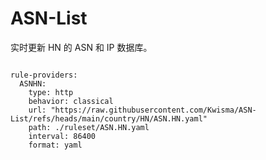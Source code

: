 
# ASN-List

实时更新 HN 的 ASN 和 IP 数据库。

<pre><code class="language-javascript">
rule-providers:
  ASNHN:
    type: http
    behavior: classical
    url: "https://raw.githubusercontent.com/Kwisma/ASN-List/refs/heads/main/country/HN/ASN.HN.yaml"
    path: ./ruleset/ASN.HN.yaml
    interval: 86400
    format: yaml
</code></pre>